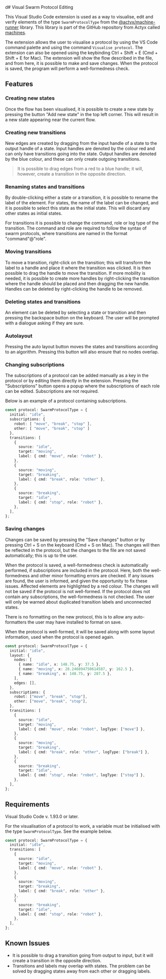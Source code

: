 d# Visual Swarm Protocol Editing

This Visual Studio Code extension is used as a way to visualise, edit and verify elements of the type `SwarmProtocolType` from the [@actyx/machine-runner](https://github.com/Actyx/machines/tree/master/machine-runner) library. This library is part of the GitHub repository from Actyx called [machines](https://github.com/Actyx/machines).

The extension allows the user to visualise a protocol by using the VS Code command palette and using the command `Visualise protocol`. The extension can also be opened using the keybinding Ctrl + Shift + E (Cmd + Shift + E for Mac). The extension will show the flow described in the file, and from here, it is possible to make and save changes. When the protocol is saved, the program will perform a well-formedness check.

## Features

### Creating new states

Once the flow has been visualised, it is possible to create a new state by pressing the button "Add new state" in the top left corner. This will result in a new state appearing near the current flow.

### Creating new transitions

New edges are created by dragging from the input handle of a state to the output handle of a state. Input handles are denoted by the colour red and can only have transitions going into the state. Output handles are denoted by the blue colour, and these can only create outgoing transitions.

> It is possible to drag edges from a red to a blue handle; it will, however, create a transition in the opposite direction.

### Renaming states and transitions

By double-clicking either a state or a transition, it is possible to rename the label of the element. For states, the name of the label can be changed, and it is possible to select this state as the initial state. This will discard any other states as initial states. 

For transitions it is possible to change the command, role or log type of the transition. The command and role are required to follow the syntax of swarm protocols, where transitions are named in the format "command"@"role".

### Moving transitions

To move a transition, right-click on the transition; this will transform the label to a handle and place it where the transition was clicked. It is then possible to drag the handle to move the transition. If more mobility is needed, it is possible to create more handles by right-clicking the transition where the handle should be placed and then dragging the new handle. Handles can be deleted by right-clicking the handle to be removed.

### Deleting states and transitions

An element can be deleted by selecting a state or transition and then pressing the backspace button on the keyboard. The user will be prompted with a dialogue asking if they are sure.

### Autolayout

Pressing the auto layout button moves the states and transitions according to an algorithm. Pressing this button will also ensure that no nodes overlap.

### Changing subscriptions

The subscriptions of a protocol can be added manually as a key in the protocol or by editing them directly in the extension. Pressing the "Subscriptions" button opens a popup where the subscriptions of each role can be edited. Subscriptions are not required.

Below is an example of a protocol containing subscriptions.

```typescript
const protocol: SwarmProtocolType = {
  initial: "idle",
  subscriptions: {
    robot: [ "move", "break", "stop" ],
    other: [ "move", "break", "stop" ]
  },
  transitions: [
    {
      source: "idle",
      target: "moving",
      label: { cmd: "move", role: "robot" },
    },
    {
      source: "moving",
      target: "breaking",
      label: { cmd: "break", role: "other" },
    },
    {
      source: "breaking",
      target: "idle",
      label: { cmd: "stop", role: "robot" },
    },
  ],
};
```

### Saving changes

Changes can be saved by pressing the "Save changes" button or by pressing Ctrl + S on the keyboard (Cmd + S on Mac). The changes will then be reflected in the protocol, but the changes to the file are not saved automatically; this is up to the user. 

When the protocol is saved, a well-formedness check is automatically performed, if subscriptions are included in the protocol. Here, both the well-formedness and other minor formatting errors are checked. If any issues are found, the user is informed, and given the opportunity to fix these issues. Affected elements are highlighted by a red colour. The changes will not be saved if the protocol is not well-formed.
If the protocol does not contain any subscriptions, the well-formedness is not checked. The user will only be warned about duplicated transition labels and unconnected states.

There is no formatting on the new protocol, this is to allow any auto-formatters the user may have installed to format on save.

When the protocol is well-formed, it will be saved along with some layout information, used when the protocol is opened again.

```typescript
const protocol: SwarmProtocolType = {
  initial: "idle",
  layout: {
    nodes: [
      { name: "idle", x: 148.75, y: 37.5 },
      { name: "moving", x: 28.246894750614587, y: 162.5 },
      { name: "breaking", x: 148.75, y: 287.5 },
    ],
    edges: [],
  },
  subscriptions: {
    robot: ["move", "break", "stop"],
    other: ["move", "break", "stop"],
  },
  transitions: [
    {
      source: "idle",
      target: "moving",
      label: { cmd: "move", role: "robot", logType: ["move"] },
    },
    {
      source: "moving",
      target: "breaking",
      label: { cmd: "break", role: "other", logType: ["break"] },
    },
    {
      source: "breaking",
      target: "idle",
      label: { cmd: "stop", role: "robot", logType: ["stop"] },
    },
  ],
};
```

## Requirements

Visual Studio Code v. 1.93.0 or later.

For the visualisation of a protocol to work, a variable must be initialised with the type `SwarmProtocolType`. See the example below.

```typescript
const protocol: SwarmProtocolType = {
  initial: "idle",
  transitions: [
    {
      source: "idle",
      target: "moving",
      label: { cmd: "move", role: "robot" },
    },
    {
      source: "moving",
      target: "breaking",
      label: { cmd: "break", role: "other" },
    },
    {
      source: "breaking",
      target: "idle",
      label: { cmd: "stop", role: "robot" },
    },
  ],
};
```

## Known Issues

- It is possible to drag a transition going from output to input, but it will create a transition in the opposite direction.
- Transitions and labels may overlap with states. The problem can be solved by dragging states away from each other or dragging labels.
